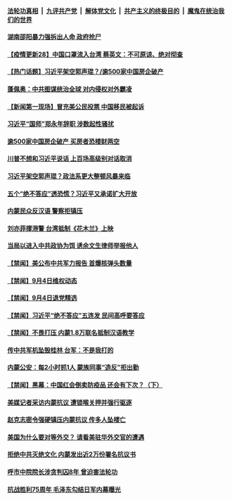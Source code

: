 

####  [法轮功真相](../../../../basic/blob/master/README.md?t=09060602) &nbsp;|&nbsp; [九评共产党](../../../../9ping.md/blob/master/README.md?t=09060602) &nbsp;|&nbsp; [解体党文化](../../../../jtdwh.md/blob/master/README.md?t=09060602)  &nbsp;|&nbsp; [共产主义的终极目的](../../../../gczydzjmd.md/blob/master/README.md?t=09060602) &nbsp;|&nbsp; [魔鬼在统治我们的世界](../../../../mgztzwmdsj.md/blob/master/README.md?t=09060602) 



#### [湖南邵阳暴力强拆出人命 政府抢尸](../pages/prog204/a102934366.md?t=09060602) 

#### [【疫情更新28】中国口罩流入台湾 蔡英文：不可原谅、绝对彻查](../pages/prog204/a102931621.md?t=09060602) 

#### [【热门话题】习近平架空郭声琨？/逾500家中国房企破产](../pages/prog204/a102934241.md?t=09060602) 

#### [蓬佩奥：中共图谋统治全球 对内侵权对外霸凌](../pages/prog204/a102934249.md?t=09060602) 

#### [【新闻第一现场】冒充美公民投票 中国移民被起诉](../pages/prog204/a102934242.md?t=09060602) 

#### [习近平“国师”郑永年辞职 涉数起性骚扰](../pages/prog204/a102934213.md?t=09060602) 

#### [逾500家中国房企破产 买房者恐楼财两空](../pages/prog204/a102934208.md?t=09060602) 

#### [川普不想和习近平说话 上百场高级别对话取消](../pages/prog204/a102934166.md?t=09060602) 

#### [习近平架空郭声琨？政法系更大整顿风暴来临](../pages/prog204/a102934162.md?t=09060602) 

#### [五个“绝不答应”透恐慌？习近平又承诺扩大开放](../pages/prog204/a102934139.md?t=09060602) 

#### [内蒙民众反汉语 警察拒镇压](../pages/prog204/a102934125.md?t=09060602) 

#### [刘亦菲撑港警 台湾抵制《花木兰》上映](../pages/prog204/a102934098.md?t=09060602) 

#### [当局以进入中共政协为饵 诱余文生律师举报他人](../pages/prog204/a102934096.md?t=09060602) 


#### [【禁闻】美公布中共军力报告 首爆核弹头数量](../pages/prog204/a102934037.md?t=09060602) 

#### [【禁闻】9月4日维权动态](../pages/prog204/a102933980.md?t=09060602) 

#### [【禁闻】9月4日退党精选](../pages/prog204/a102934004.md?t=09060602) 

#### [【禁闻】习近平“绝不答应”五连发 民间高呼要答应](../pages/prog204/a102933972.md?t=09060602) 

#### [【禁闻】不畏打压 内蒙1.8万联名抵制汉语教学](../pages/prog204/a102933909.md?t=09060602) 

#### [传中共军机坠毁桂林 台军：不是我打的](../pages/prog204/a102933760.md?t=09060602) 

#### [内蒙公安：每2小时抓1人 蒙族同事“造反”拒出勤](../pages/prog204/a102933931.md?t=09060602) 

#### [【禁闻】黑幕：中国红会倒卖防疫品 还会有下次？（下）](../pages/prog204/a102933911.md?t=09060602) 

#### [美媒记者采访内蒙抗议 遭锁喉关押并强行驱逐](../pages/prog204/a102933894.md?t=09060602) 

#### [赵克志密令强硬镇压内蒙抗议 传多人坠楼亡](../pages/prog204/a102933861.md?t=09060602) 

#### [美国为什么要对等外交？ 请看美驻华外交官的遭遇](../pages/prog204/a102933840.md?t=09060602) 

#### [拒绝中共灭绝文化 内蒙发出近2万份署名抗议书](../pages/prog204/a102933769.md?t=09060602) 

#### [呼市中院院长涉贪判囚8年 曾迫害法轮功](../pages/prog204/a102933775.md?t=09060602) 

#### [抗战胜利75周年 毛泽东勾结日军内幕曝光](../pages/prog204/a102932739.md?t=09060602) 


